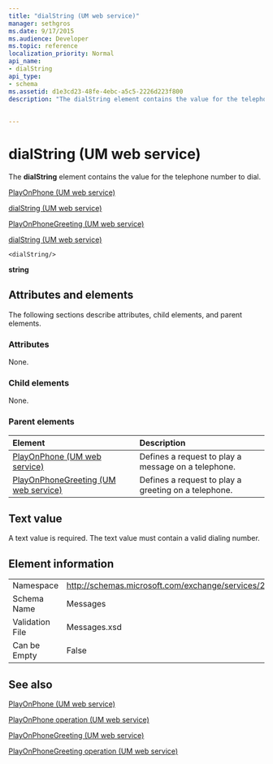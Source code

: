 ```yaml
---
title: "dialString (UM web service)"
manager: sethgros
ms.date: 9/17/2015
ms.audience: Developer
ms.topic: reference
localization_priority: Normal
api_name:
- dialString
api_type:
- schema
ms.assetid: d1e3cd23-48fe-4ebc-a5c5-2226d223f800
description: "The dialString element contains the value for the telephone number to dial."
 
 
---
```


# dialString (UM web service)

The **dialString** element contains the value for the telephone number to dial. 
  
[PlayOnPhone (UM web service)](playonphone-um-web-service.md)
  
[dialString (UM web service)](dialstring-um-web-service.md)
  
[PlayOnPhoneGreeting (UM web service)](playonphonegreeting-um-web-service.md)
  
[dialString (UM web service)](dialstring-um-web-service.md)
  
```
<dialString/>
```

 **string**
## Attributes and elements

The following sections describe attributes, child elements, and parent elements.
  
### Attributes

None.
  
### Child elements

None.
  
### Parent elements

|**Element**|**Description**|
|:-----|:-----|
|[PlayOnPhone (UM web service)](playonphone-um-web-service.md) <br/> |Defines a request to play a message on a telephone.  <br/> |
|[PlayOnPhoneGreeting (UM web service)](playonphonegreeting-um-web-service.md) <br/> |Defines a request to play a greeting on a telephone.  <br/> |
   
## Text value

A text value is required. The text value must contain a valid dialing number.
  
## Element information

|||
|:-----|:-----|
|Namespace  <br/> |http://schemas.microsoft.com/exchange/services/2006/messages  <br/> |
|Schema Name  <br/> |Messages  <br/> |
|Validation File  <br/> |Messages.xsd  <br/> |
|Can be Empty  <br/> |False  <br/> |
   
## See also



[PlayOnPhone (UM web service)](playonphone-um-web-service.md)
  
[PlayOnPhone operation (UM web service)](playonphone-operation-um-web-service.md)
  
[PlayOnPhoneGreeting (UM web service)](playonphonegreeting-um-web-service.md)
  
[PlayOnPhoneGreeting operation (UM web service)](playonphonegreeting-operation-um-web-service.md)

